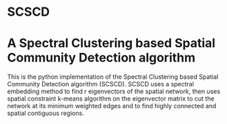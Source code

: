 # SCSCD
A Spectral Clustering based Spatial Community Detection algorithm
===========
This is the python implementation of the Spectral Clustering based Spatial Community Detection algorithm (SCSCD).
SCSCD uses a spectral embedding method to find r eigenvectors of the spatial network, then uses spatial constraint k-means algorithm on the eigenvector matrix to cut the network at its minimum weighted edges and to find highly connected and spatial contiguous regions.
